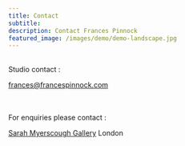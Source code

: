 ```yaml
---
title: Contact
subtitle: 
description: Contact Frances Pinnock
featured_image: /images/demo/demo-landscape.jpg
---
```

<br />
Studio contact :  

frances@francespinnock.com 
    
<br />  
<br />
For enquiries please contact :

[Sarah Myerscough Gallery](https://www.sarahmyerscough.com/) London
 
<br />


